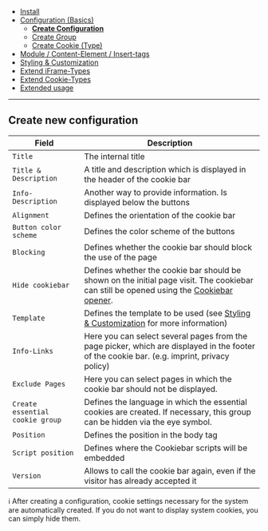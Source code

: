 - [Install](INSTALL.md)
- [Configuration (Basics)](BASICS.md)
    - [**Create Configuration**](CONFIGURATION.md)
    - [Create Group](GROUP.md)
    - [Create Cookie (Type)](COOKIE.md)
- [Module / Content-Element / Insert-tags](MOD_CE_MISC.md)
- [Styling & Customization](CUSTOMIZATION.md)
- [Extend iFrame-Types](EXTEND_IFRAME.md)
- [Extend Cookie-Types](EXTEND_TYPE.md)
- [Extended usage](EXTENDED_USAGE.md)

---

## Create new configuration

| Field                           | Description                                                                                                                                               |
|---------------------------------|-----------------------------------------------------------------------------------------------------------------------------------------------------------|
| `Title`                         | The internal title                                                                                                                                        |
| `Title & Description`           | A title and description which is displayed in the header of the cookie bar                                                                                |
| `Info-Description`              | Another way to provide information. Is displayed below the buttons                                                                                        |
| `Alignment`                     | Defines the orientation of the cookie bar                                                                                                                 |
| `Button color scheme`           | Defines the color scheme of the buttons                                                                                                                   |
| `Blocking`                      | Defines whether the cookie bar should block the use of the page                                                                                           |
| `Hide cookiebar`                | Defines whether the cookie bar should be shown on the initial page visit. The cookiebar can still be opened using the [Cookiebar opener](MOD_CE_MISC.md). |
| `Template`                      | Defines the template to be used (see [Styling & Customization](CUSTOMIZATION.md) for more information)                                                    |
| `Info-Links`                    | Here you can select several pages from the page picker, which are displayed in the footer of the cookie bar. (e.g. imprint, privacy policy)               |
| `Exclude Pages`                 | Here you can select pages in which the cookie bar should not be displayed.                                                                                |
| `Create essential cookie group` | Defines the language in which the essential cookies are created. If necessary, this group can be hidden via the eye symbol.                               |
| `Position`                      | Defines the position in the body tag                                                                                                                      |
| `Script position`               | Defines where the Cookiebar scripts will be embedded                                                                                                      |
| `Version`                       | Allows to call the cookie bar again, even if the visitor has already accepted it                                                                          |

ℹ After creating a configuration, cookie settings necessary for the system are automatically created. If you do not want
to display system cookies, you can simply hide them.
